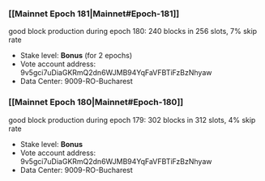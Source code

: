 ### [[Mainnet Epoch 181|Mainnet#Epoch-181]]
good block production during epoch 180: 240 blocks in 256 slots, 7% skip rate
* Stake level: **Bonus** (for 2 epochs)
* Vote account address: 9v5gci7uDiaGKRmQ2dn6WJMB94YqFaVFBTiFzBzNhyaw
* Data Center: 9009-RO-Bucharest
### [[Mainnet Epoch 180|Mainnet#Epoch-180]]
good block production during epoch 179: 302 blocks in 312 slots, 4% skip rate
* Stake level: **Bonus**
* Vote account address: 9v5gci7uDiaGKRmQ2dn6WJMB94YqFaVFBTiFzBzNhyaw
* Data Center: 9009-RO-Bucharest